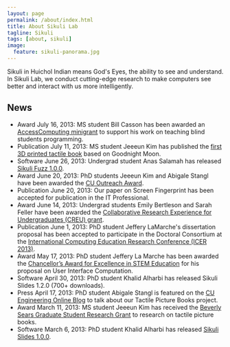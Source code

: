```yaml
---
layout: page
permalink: /about/index.html
title: About Sikuli Lab
tagline: Sikuli
tags: [about, sikuli]
image:
  feature: sikuli-panorama.jpg
---
```


Sikuli in Huichol Indian means God's Eyes, the ability to see and understand.  In Sikuli Lab, we conduct cutting-edge research to make computers see better and interact with us more intelligently.

## News

<ul>
<li>
<span class="label label-success">Award</span> <span class="date">July 16, 2013:</span> MS student Bill Casson has been awarded an <a href="http://www.washington.edu/accesscomputing/minigrant.html">AccessComputing minigrant</a>
	to support his work on teaching blind students programming.
</li>	
<li>
<span class="label label-danger">Publication</span> <span class="date">July 11, 2013:</span> MS student Jeeeun Kim has published the <a href="http://www.tactilepicturebooks.org/books.html">first 3D printed tactile book</a> based on Goodnight Moon.
</li>
<li>
<span class="label label-info">Software</span> 	<span class="date">June 26, 2013:</span> Undergrad student Anas Salamah has released <a href="https://code.google.com/p/sikuli-api/wiki/SikuliFuzz">Sikuli Fuzz 1.0.0</a>.
</li>
<li>
<span class="label label-success">Award</span> 	<span class="date">June 20, 2013</span>: PhD students Jeeeun Kim and Abigale Stangl have been awarded the <a href="http://outreach.colorado.edu/programs/details/id/598">CU Outreach Award</a>.
</li>	
<li>
<span class="label label-danger">Publication</span> 	<span class="date">June 20, 2013</span>: Our paper on Screen Fingerprint has been accepted for publication
in the IT Professional.
</li>	
<li>
<span class="label label-success">Award</span> 	<span class="date">June 14, 2013:</span> Undergrad students Emily Bertleson and Sarah Feller have been awarded the <a href="http://cra-w.org/ArticleDetails/tabid/77/ArticleID/51/Default.aspx">Collaborative Research Experience for Undergraduates (CREU) grant</a>.
</li>	
<li>
<span class="label label-danger">Publication</span> 	<span class="date">June 1, 2013:</span> PhD student Jeffery LaMarche's dissertation proposal has been accepted to participate in the Doctoral Consortium at the <a href="http://icer.hosting.acm.org/">International Computing Education Research Conference (ICER 2013)</a>.
</li>
<li>
<span class="label label-success">Award</span> 	<span class="date">May 17, 2013:</span> PhD student Jeffery La Marche has been awarded the <a href="http://www.colorado.edu/csl/gradfunding.html">Chancellor’s Award for Excellence in STEM Education</a> for his proposal on User Interface Computation.
</li>
<li>
<span class="label label-info">Software</span> 	<span class="date">April 30, 2013:</span> PhD student Khalid Alharbi has released Sikuli Slides 1.2.0 (700+ downloads).
</li>
<li>
<span class="label label-warning">Press</span> <span class="date">April 17, 2013:</span> PhD student Abigale Stangl is featured on the <a href="http://coloradodistance.com/blog/bid/264279/Exploring-3D-Tactile-Technologies-for-Visually-Impaired-Children">CU Engineering Online Blog</a> to talk about our Tactile Picture Books project.
</li>
<li>
<span class="label label-success">Award</span> 	<span class="date">March 11, 2013:</span> MS student Jeeeun Kim has received the <a href="https://competitions.colorado.edu/competitions/Bev_Sears_12-13/application.php">Beverly Sears Graduate Student Research Grant</a> to research on tactile picture books.
</li>	
<li>
<span class="label label-info">Software</span> 	<span class="date">March 6, 2013:</span> PhD student Khalid Alharbi has released <a href="https://code.google.com/p/sikuli-api/wiki/SikuliSlides">Sikuli Slides 1.0.0</a>.
</li>	
</ul>